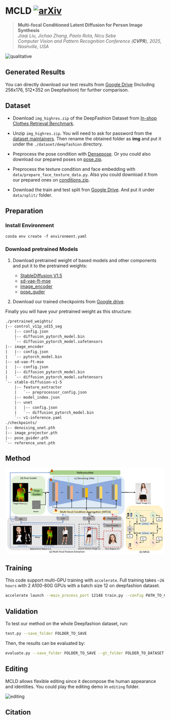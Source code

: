 # MCLD [![arXiv](https://img.shields.io/badge/arXiv-2402.18078-b31b1b.svg)](https://arxiv.org/abs/2402.18078)

> **Multi-focal Conditioned Latent Diffusion for Person Image Synthesis** <br>
> _Jiaqi Liu, Jichao Zhang, Paolo Rota, Nicu Sebe_<br>
> _Computer Vision and Pattern Recognition Conference (**CVPR**), 2025, Nashville, USA_

![qualitative](imgs/main_qualitative.png)

## Generated Results
   You can directly download our test results from [Google Drive]() (Including 256x176, 512*352 on Deepfashion) for further comparison.

## Dataset

- Download `img_highres.zip` of the DeepFashion Dataset from [In-shop Clothes Retrieval Benchmark](https://drive.google.com/drive/folders/0B7EVK8r0v71pYkd5TzBiclMzR00). 

- Unzip `img_highres.zip`. You will need to ask for password from the [dataset maintainers](http://mmlab.ie.cuhk.edu.hk/projects/DeepFashion/InShopRetrieval.html). Then rename the obtained folder as **img** and put it under the `./dataset/deepfashion` directory. 

- Preprocess the pose condition with [Densepose](). Or you could also download our prepared poses on [pose.zip]().

- Preprocess the texture condition and face embedding with `data/prepare_face_texture_data.py`. Also you could download it from our prepared ones on [conditions.zip]().

- Download the train and test split fron [Google Drive](). And put it under `data/split/` folder.

## Preparation

### Install Environment

```
conda env create -f environment.yaml
```
### Download pretrained Models

1. Download pretrained weight of based models and other components and put it to the pretrained weights: 
    - [StableDiffusion V1.5](https://huggingface.co/runwayml/stable-diffusion-v1-5)
    - [sd-vae-ft-mse](https://huggingface.co/stabilityai/sd-vae-ft-mse)
    - [image_encoder](https://huggingface.co/lambdalabs/sd-image-variations-diffusers/tree/main/image_encoder)
    - [pose_guder]()

2. Download our trained checkpoints from [Google drive]().

Finally you will have your pretrained weight as this structure:

```text
./pretrained_weights/
|-- control_v11p_sd15_seg
    |-- config.json
    |-- diffusion_pytorch_model.bin
    `-- diffusion_pytorch_model.safetensors
|-- image_encoder
|   |-- config.json
|   `-- pytorch_model.bin
|-- sd-vae-ft-mse
|   |-- config.json
|   |-- diffusion_pytorch_model.bin
|   `-- diffusion_pytorch_model.safetensors
`-- stable-diffusion-v1-5
    |-- feature_extractor
    |   `-- preprocessor_config.json
    |-- model_index.json
    |-- unet
    |   |-- config.json
    |   `-- diffusion_pytorch_model.bin
    `-- v1-inference.yaml
./checkpoints/
|-- denoising_unet.pth
|-- image_projector.pth
|-- pose_guider.pth
`-- reference_unet.pth
```


## Method 

![method](imgs/main_figure.png)

## Training

This code support multi-GPU training with `accelerate`. Full training takes `~26 hours` with 2 A100-80G GPUs with a batch size 12 on deepfashion dataset. 

```bash
accelerate launch --main_process_port 12148 train.py --config PATH_TO_CONFIG
```

## Validation 
To test our method on the whole Deepfashion dataset, run:

``` bash
test.py --save_folder FOLDER_TO_SAVE
```

Then, the results can be evaluated by:

``` bash
evaluate.py --save_folder FOLDER_TO_SAVE --gt_folder FOLDER_TO_DATASET --resolution 256
```

## Editing

MCLD allows flexible editing since it decompose the human appearance and identities. You could play the editing demo in `editing` folder.

![editing](imgs/main_editing.png)


## Citation